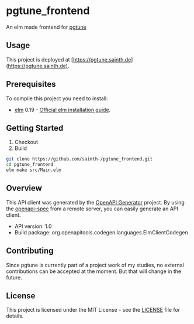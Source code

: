 # pgtune\_frontend

An elm made frontend for [pgtune](https://github.com/sainth-/pgtune)

## Usage

This project is deployed at [https://pgtune.sainth.de](https://pgtune.sainth.de).

## Prerequisites

To compile this project you need to install:

- [elm](https://elm-lang.org) 0.19 - [Official elm installation guide](https://guide.elm-lang.org/install/elm.html).

## Getting Started

1. Checkout
2. Build

```bash
git clone https://github.com/sainth-/pgtune_frontend.git
cd pgtune_frontend
elm make src/Main.elm
```

## Overview

This API client was generated by the [OpenAPI Generator](https://openapi-generator.tech) project. By using the [openapi-spec](https://github.com/OAI/OpenAPI-Specification) from a remote server, you can easily generate an API client.

- API version: 1.0
- Build package: org.openapitools.codegen.languages.ElmClientCodegen

## Contributing

Since pgtune is currently part of a project work of my studies, no external contributions can be accepted at the moment. But that will change in the future. 

## License

This project is licensed under the MIT License - see the [LICENSE](LICENSE) file for details.
